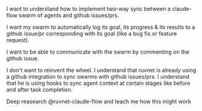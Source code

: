 I want to understand how to implement two-way sync between a claude-flow swarm of agents and github issues/prs.

I want my swarm to automatically log its goal, its progress & its results to a github issue/pr corresponding with its goal (like a bug fix or feature request).

I want to be able to communicate with the swarm by commenting on the github issue.

I don't want to reinvent the wheel. I understand that ruvnet is already using a github integration to sync swarms with github issues/prs. I understand that he is using hooks to sync agent context at certain stages like before and after task completion.

Deep reasearch @ruvnet-claude-flow and teach me how this might work
